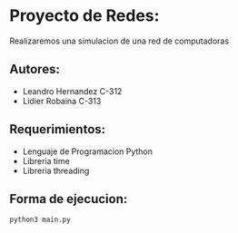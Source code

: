 # Proyecto de Redes:
Realizaremos una simulacion de una red de computadoras

Autores:
--------------
* Leandro Hernandez C-312
* Lidier Robaina C-313

Requerimientos:
--------------
* Lenguaje de Programacion Python
* Libreria time
* Libreria threading

Forma de ejecucion:
------------------
```bash
python3 main.py
```
